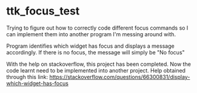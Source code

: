 # ttk_focus_test
Trying to figure out how to correctly code different focus commands so I can implement them into another program I'm messing around with.

Program identifies which widget has focus and displays a message accordingly. If there is no focus, the message will simply be "No focus"

With the help on stackoverflow, this project has been completed. Now the code learnt need to be implemented into another project.
Help obtained through this link: https://stackoverflow.com/questions/66300831/display-which-widget-has-focus

